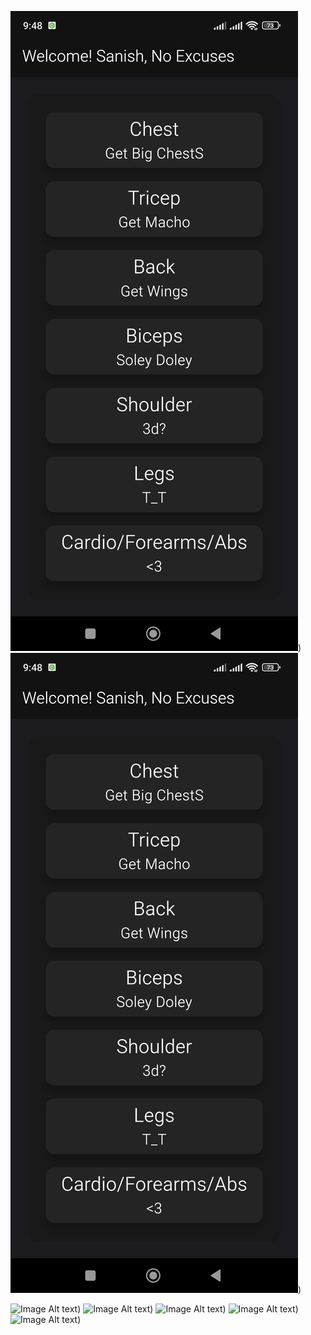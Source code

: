 ![Image Alt text](/images/Screenshot_2024-04-16-21-48-14-979_com.example.gym_counter.jpg ""))
![Image Alt text](/images/Screenshot_2024-04-16-21-48-14-979_com.example.gym_counter.jpg ""))

![Image Alt text](/images/Screenshot_2024-04-16-21-48-20-516_com.example.gym_counter.jpg""))
![Image Alt text](/images/Screenshot_2024-04-16-21-48-27-348_com.example.gym_counter.jpg""))
![Image Alt text](/images/Screenshot_2024-04-16-21-48-32-357_com.example.gym_counter.jpg""_))
![Image Alt text](/images/Screenshot_2024-04-16-21-48-39-130_com.example.gym_counter.jpg""))
![Image Alt text](/images/Screenshot_2024-04-16-21-48-44-813_com.example.gym_counter.jpg""))
